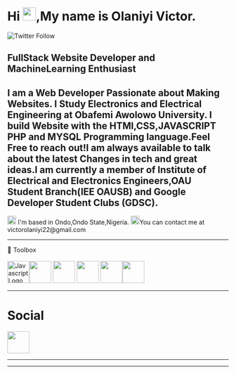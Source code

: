 <h1> Hi <img src="https://th.bing.com/th/id/R.7fc419e8ccfea7dd0158c9ad763a2a45?rik=CbG8tkBsruossw&riu=http%3a%2f%2fimages.rapgenius.com%2faefdd3aa05882186612291b9aeda599d.160x160x1.jpg&ehk=N6%2blNRHI4cx1dXUwmqodRg61Lybou6lCcgY8vaCPYBc%3d&risl=&pid=ImgRaw&r=0" width="30px">,My name is Olaniyi Victor.</h1>

![Twitter Follow](https://img.shields.io/twitter/follow/boma_machala?label=People%20following%20me%20on%20twitter&style=social)
<h2>FullStack Website Developer and MachineLearning Enthusiast</h2>
<h2>I am a Web Developer Passionate about Making Websites. I Study Electronics and Electrical Engineering  at Obafemi Awolowo University. I build Website with the HTMl,CSS,JAVASCRIPT PHP and MYSQL  Programming language.Feel Free to reach out!I am always available to talk  about the latest Changes in tech and great ideas.I am currently a member of Institute of Electrical and Electronics Engineers,OAU Student Branch(IEE OAUSB) and Google Developer Student Clubs (GDSC).</h2>
<img src="https://th.bing.com/th/id/R.c8ee673d7d38c03c5b256b95e456d376?rik=a0thrJfNliIfvA&riu=http%3a%2f%2fpluspng.com%2fimg-png%2fpng-location--872.png&ehk=fCi%2buG47jqzDPBRENzRddgWpFdrVqzykvAN4EN4FQz8%3d&risl=&pid=ImgRaw&r=0" width="20px"> I'm based in Ondo,Ondo State,Nigeria.
<img src="https://th.bing.com/th/id/OIP.s95nTjHUgAr4CNAoKEQxewHaDe?pid=ImgDet&rs=1" width="20px">You can contact me at victorolaniyi22@gmail.com

<hr>

🧰 Toolbox
<br>
<br>
<img src="https://cdn.worldvectorlogo.com/logos/javascript-1.svg" alt="Javascript Logo" width="50" height="50"><img src="https://cdn.worldvectorlogo.com/logos/html5-2.svg" width="50" height="50"> <img src="https://cdn.worldvectorlogo.com/logos/css-3.svg" width="50" height="50"> <img src="https://cdn.worldvectorlogo.com/logos/php-1.svg" width="50" height="50"> <img src="https://cdn.worldvectorlogo.com/logos/mysql-3.svg" width="50" height="50"><img src="https://cdn.worldvectorlogo.com/logos/bootstrap-4.svg" width="50" height-="50">
<hr>
<h1>Social</h1>
<img src="https://cdn.worldvectorlogo.com/logos/twitter-6.svg" height="50" width="50">

---


---
